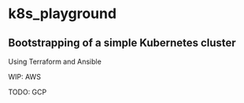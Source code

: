 # k8s_playground

## Bootstrapping of a simple Kubernetes cluster

Using Terraform and Ansible

WIP: AWS 

TODO: GCP


